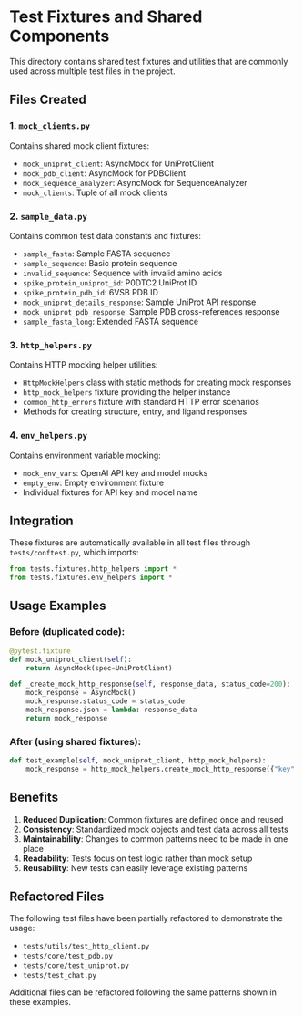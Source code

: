 # Test Fixtures and Shared Components

This directory contains shared test fixtures and utilities that are commonly used across multiple test files in the project.

## Files Created

### 1. `mock_clients.py`
Contains shared mock client fixtures:
- `mock_uniprot_client`: AsyncMock for UniProtClient
- `mock_pdb_client`: AsyncMock for PDBClient  
- `mock_sequence_analyzer`: AsyncMock for SequenceAnalyzer
- `mock_clients`: Tuple of all mock clients

### 2. `sample_data.py`
Contains common test data constants and fixtures:
- `sample_fasta`: Sample FASTA sequence
- `sample_sequence`: Basic protein sequence
- `invalid_sequence`: Sequence with invalid amino acids
- `spike_protein_uniprot_id`: P0DTC2 UniProt ID
- `spike_protein_pdb_id`: 6VSB PDB ID
- `mock_uniprot_details_response`: Sample UniProt API response
- `mock_uniprot_pdb_response`: Sample PDB cross-references response
- `sample_fasta_long`: Extended FASTA sequence

### 3. `http_helpers.py`
Contains HTTP mocking helper utilities:
- `HttpMockHelpers` class with static methods for creating mock responses
- `http_mock_helpers` fixture providing the helper instance
- `common_http_errors` fixture with standard HTTP error scenarios
- Methods for creating structure, entry, and ligand responses

### 4. `env_helpers.py`
Contains environment variable mocking:
- `mock_env_vars`: OpenAI API key and model mocks
- `empty_env`: Empty environment fixture
- Individual fixtures for API key and model name

## Integration

These fixtures are automatically available in all test files through `tests/conftest.py`, which imports:
```python
from tests.fixtures.http_helpers import *
from tests.fixtures.env_helpers import *
```

## Usage Examples

### Before (duplicated code):
```python
@pytest.fixture
def mock_uniprot_client(self):
    return AsyncMock(spec=UniProtClient)

def _create_mock_http_response(self, response_data, status_code=200):
    mock_response = AsyncMock()
    mock_response.status_code = status_code
    mock_response.json = lambda: response_data
    return mock_response
```

### After (using shared fixtures):
```python
def test_example(self, mock_uniprot_client, http_mock_helpers):
    mock_response = http_mock_helpers.create_mock_http_response({"key": "value"})
```

## Benefits

1. **Reduced Duplication**: Common fixtures are defined once and reused
2. **Consistency**: Standardized mock objects and test data across all tests
3. **Maintainability**: Changes to common patterns need to be made in one place
4. **Readability**: Tests focus on test logic rather than mock setup
5. **Reusability**: New tests can easily leverage existing patterns

## Refactored Files

The following test files have been partially refactored to demonstrate the usage:
- `tests/utils/test_http_client.py`
- `tests/core/test_pdb.py`  
- `tests/core/test_uniprot.py`
- `tests/test_chat.py`

Additional files can be refactored following the same patterns shown in these examples.